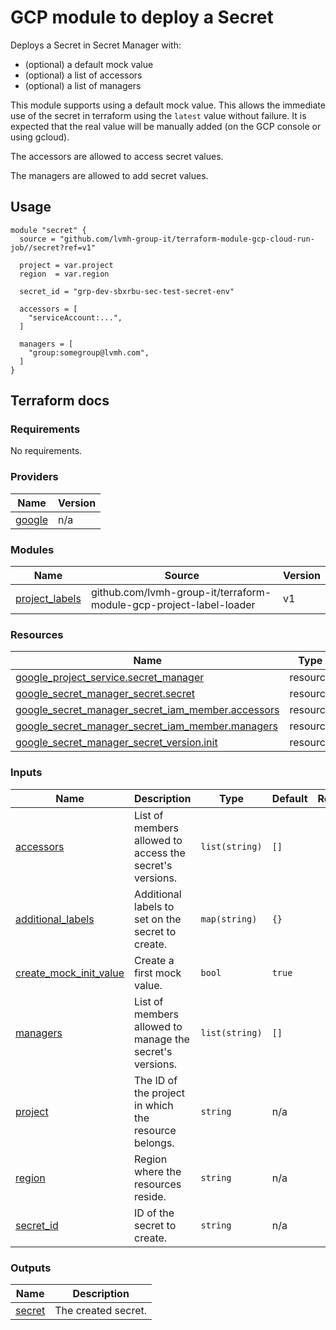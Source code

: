 # GCP module to deploy a Secret

Deploys a Secret in Secret Manager with:

* (optional) a default mock value
* (optional) a list of accessors
* (optional) a list of managers

This module supports using a default mock value.
This allows the immediate use of the secret in terraform using the `latest` value without failure.
It is expected that the real value will be manually added (on the GCP console or using gcloud).

The accessors are allowed to access secret values.

The managers are allowed to add secret values.

## Usage

```hcl
module "secret" {
  source = "github.com/lvmh-group-it/terraform-module-gcp-cloud-run-job//secret?ref=v1"

  project = var.project
  region  = var.region

  secret_id = "grp-dev-sbxrbu-sec-test-secret-env"

  accessors = [
    "serviceAccount:...",
  ]
  
  managers = [
    "group:somegroup@lvmh.com",
  ]
}
```

## Terraform docs

<!-- BEGIN_TF_DOCS -->
### Requirements

No requirements.

### Providers

| Name | Version |
|------|---------|
| <a name="provider_google"></a> [google](#provider\_google) | n/a |

### Modules

| Name | Source | Version |
|------|--------|---------|
| <a name="module_project_labels"></a> [project\_labels](#module\_project\_labels) | github.com/lvmh-group-it/terraform-module-gcp-project-label-loader | v1 |

### Resources

| Name | Type |
|------|------|
| [google_project_service.secret_manager](https://registry.terraform.io/providers/hashicorp/google/latest/docs/resources/project_service) | resource |
| [google_secret_manager_secret.secret](https://registry.terraform.io/providers/hashicorp/google/latest/docs/resources/secret_manager_secret) | resource |
| [google_secret_manager_secret_iam_member.accessors](https://registry.terraform.io/providers/hashicorp/google/latest/docs/resources/secret_manager_secret_iam_member) | resource |
| [google_secret_manager_secret_iam_member.managers](https://registry.terraform.io/providers/hashicorp/google/latest/docs/resources/secret_manager_secret_iam_member) | resource |
| [google_secret_manager_secret_version.init](https://registry.terraform.io/providers/hashicorp/google/latest/docs/resources/secret_manager_secret_version) | resource |

### Inputs

| Name | Description | Type | Default | Required |
|------|-------------|------|---------|:--------:|
| <a name="input_accessors"></a> [accessors](#input\_accessors) | List of members allowed to access the secret's versions. | `list(string)` | `[]` | no |
| <a name="input_additional_labels"></a> [additional\_labels](#input\_additional\_labels) | Additional labels to set on the secret to create. | `map(string)` | `{}` | no |
| <a name="input_create_mock_init_value"></a> [create\_mock\_init\_value](#input\_create\_mock\_init\_value) | Create a first mock value. | `bool` | `true` | no |
| <a name="input_managers"></a> [managers](#input\_managers) | List of members allowed to manage the secret's versions. | `list(string)` | `[]` | no |
| <a name="input_project"></a> [project](#input\_project) | The ID of the project in which the resource belongs. | `string` | n/a | yes |
| <a name="input_region"></a> [region](#input\_region) | Region where the resources reside. | `string` | n/a | yes |
| <a name="input_secret_id"></a> [secret\_id](#input\_secret\_id) | ID of the secret to create. | `string` | n/a | yes |

### Outputs

| Name | Description |
|------|-------------|
| <a name="output_secret"></a> [secret](#output\_secret) | The created secret. |
<!-- END_TF_DOCS -->